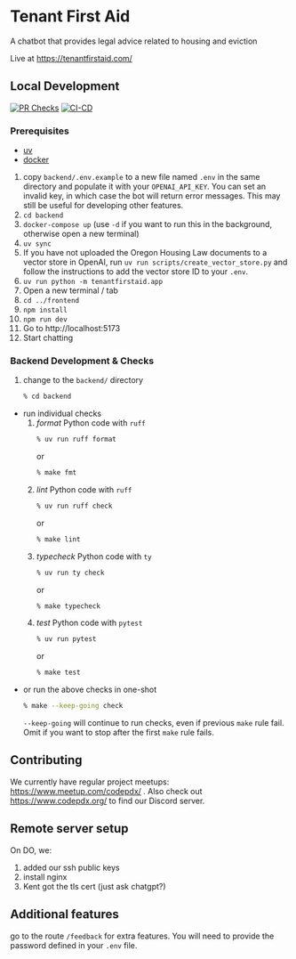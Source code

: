 # Tenant First Aid

A chatbot that provides legal advice related to housing and eviction

Live at https://tenantfirstaid.com/

## Local Development

[![PR Checks](https://github.com/codeforpdx/tenantfirstaid/actions/workflows/pr-check.yml/badge.svg)](https://github.com/codeforpdx/tenantfirstaid/actions/workflows/pr-check.yml)
[![CI-CD](https://github.com/codeforpdx/tenantfirstaid/actions/workflows/deploy.yml/badge.svg)](https://github.com/codeforpdx/tenantfirstaid/actions/workflows/deploy.yml)

### Prerequisites
 - [uv](https://docs.astral.sh/uv/getting-started/installation/)
 - [docker](https://www.docker.com/)

1. copy `backend/.env.example` to a new file named `.env` in the same directory and populate it with your `OPENAI_API_KEY`. You can set an invalid key, in which case the bot will return error messages. This may still be useful for developing other features.
1. `cd backend`
1. `docker-compose up` (use `-d` if you want to run this in the background, otherwise open a new terminal)
1. `uv sync`
1. If you have not uploaded the Oregon Housing Law documents to a vector store in OpenAI, run `uv run scripts/create_vector_store.py` and follow the instructions to add the vector store ID to your `.env`.
1. `uv run python -m tenantfirstaid.app`
1. Open a new terminal / tab
1. `cd ../frontend`
1. `npm install`
1. `npm run dev`
1. Go to http://localhost:5173
1. Start chatting

### Backend Development & Checks

1. change to the `backend/` directory
   ```sh
   % cd backend
   ```
  - run individual checks
    1. *format* Python code with `ruff`
       ```sh
       % uv run ruff format
       ```
       or
       ```sh
       % make fmt
       ```
    1. *lint* Python code with `ruff`
       ```sh
       % uv run ruff check
       ```
       or
       ```sh
       % make lint
       ```
    1. *typecheck* Python code with `ty`
       ```sh
       % uv run ty check
       ```
       or
       ```sh
       % make typecheck
       ```
    1. *test* Python code with `pytest`
       ```sh
       % uv run pytest
       ```
       or
       ```sh
       % make test
       ```
  - or run the above checks in one-shot
    ```sh
    % make --keep-going check
    ```
    `--keep-going` will continue to run checks, even if previous `make` rule fail.  Omit if you want to stop after the first `make` rule fails.

## Contributing

We currently have regular project meetups: https://www.meetup.com/codepdx/ . Also check out https://www.codepdx.org/ to find our Discord server.

## Remote server setup
On DO, we:
1. added our ssh public keys
2. install nginx
3. Kent got the tls cert (just ask chatgpt?)

## Additional features

go to the route `/feedback` for extra features. You will need to provide the password defined in your `.env` file.
